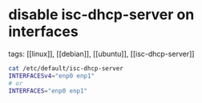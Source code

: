 # disable isc-dhcp-server on interfaces

tags: [[linux]], [[debian]], [[ubuntu]], [[isc-dhcp-server]]

```bash
cat /etc/default/isc-dhcp-server
INTERFACESv4="enp0 enp1"
# or
INTERFACES="enp0 enp1"
```